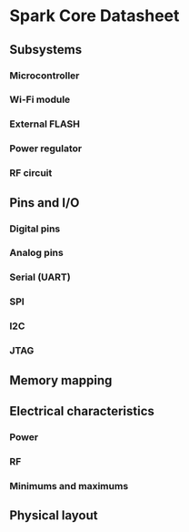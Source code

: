 Spark Core Datasheet
===

Subsystems
---

### Microcontroller
### Wi-Fi module
### External FLASH
### Power regulator
### RF circuit

Pins and I/O
---

### Digital pins
### Analog pins
### Serial (UART)
### SPI
### I2C
### JTAG


Memory mapping
---

Electrical characteristics
---

### Power
### RF
### Minimums and maximums

Physical layout
---